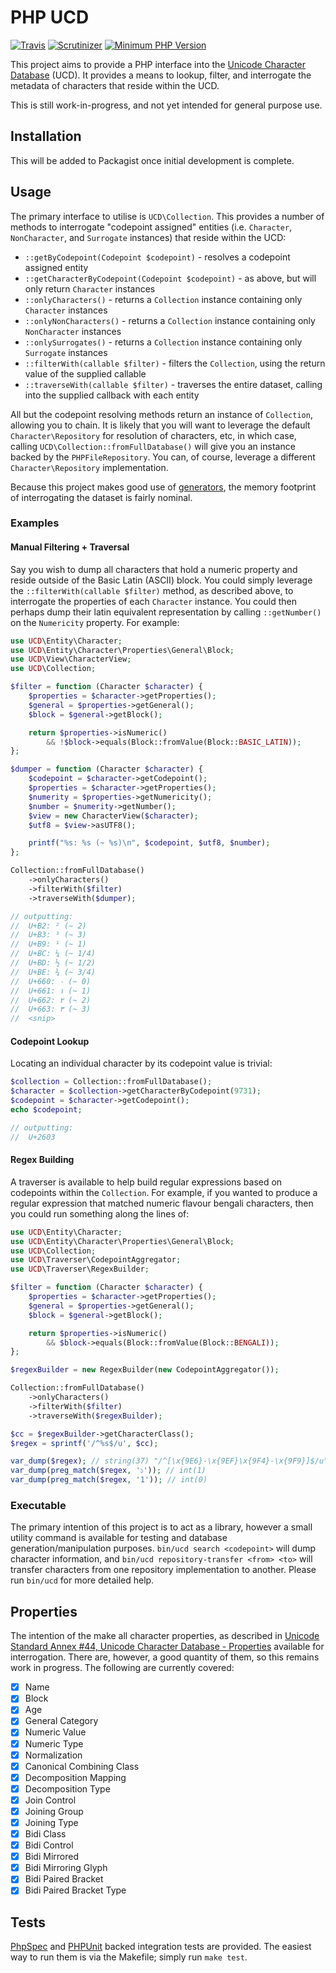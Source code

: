 # PHP UCD

[![Travis](https://img.shields.io/travis/nick-jones/php-ucd.svg?style=flat-square)](https://travis-ci.org/nick-jones/php-ucd)
[![Scrutinizer](https://img.shields.io/scrutinizer/g/nick-jones/php-ucd.svg?style=flat-square)](https://scrutinizer-ci.com/g/nick-jones/php-ucd/)
[![Minimum PHP Version](https://img.shields.io/badge/php-%3E%3D%205.5-8892BF.svg?style=flat-square)](https://php.net/)

This project aims to provide a PHP interface into the [Unicode Character Database](http://unicode.org/ucd/) (UCD).
It provides a means to lookup, filter, and interrogate the metadata of characters that reside within the UCD.

This is still work-in-progress, and not yet intended for general purpose use.

## Installation

This will be added to Packagist once initial development is complete.

## Usage

The primary interface to utilise is `UCD\Collection`. This provides a number of methods to interrogate "codepoint assigned"
entities (i.e. `Character`, `NonCharacter`, and `Surrogate` instances) that reside within the UCD:

- `::getByCodepoint(Codepoint $codepoint)` - resolves a codepoint assigned entity
- `::getCharacterByCodepoint(Codepoint $codepoint)` - as above, but will only return `Character` instances
- `::onlyCharacters()` - returns a `Collection` instance containing only `Character` instances
- `::onlyNonCharacters()` - returns a `Collection` instance containing only `NonCharacter` instances
- `::onlySurrogates()` - returns a `Collection` instance containing only `Surrogate` instances
- `::filterWith(callable $filter)` - filters the `Collection`, using the return value of the supplied callable
- `::traverseWith(callable $filter)` - traverses the entire dataset, calling into the supplied callback with each entity

All but the codepoint resolving methods return an instance of `Collection`, allowing you to chain. It is likely that
you will want to leverage the default `Character\Repository` for resolution of characters, etc, in which case, calling
`UCD\Collection::fromFullDatabase()` will give you an instance backed by the `PHPFileRepository`. You can, of course,
leverage a different `Character\Repository` implementation.

Because this project makes good use of [generators](https://php.net/generators), the memory footprint of interrogating
the dataset is fairly nominal.

### Examples

#### Manual Filtering + Traversal

Say you wish to dump all characters that hold a numeric property and reside outside of the Basic Latin (ASCII) block. 
You could simply leverage the `::filterWith(callable $filter)` method, as described above, to interrogate the 
properties of each `Character` instance. You could then perhaps dump their latin equivalent representation by calling
`::getNumber()` on the `Numericity` property. For example:

```php
use UCD\Entity\Character;
use UCD\Entity\Character\Properties\General\Block;
use UCD\View\CharacterView;
use UCD\Collection;

$filter = function (Character $character) {
    $properties = $character->getProperties();
    $general = $properties->getGeneral();
    $block = $general->getBlock();

    return $properties->isNumeric()
        && !$block->equals(Block::fromValue(Block::BASIC_LATIN));
};

$dumper = function (Character $character) {
    $codepoint = $character->getCodepoint();
    $properties = $character->getProperties();
    $numerity = $properties->getNumericity();
    $number = $numerity->getNumber();
    $view = new CharacterView($character);
    $utf8 = $view->asUTF8();

    printf("%s: %s (~ %s)\n", $codepoint, $utf8, $number);
};

Collection::fromFullDatabase()
    ->onlyCharacters()
    ->filterWith($filter)
    ->traverseWith($dumper);

// outputting:
//  U+B2: ² (~ 2)
//  U+B3: ³ (~ 3)
//  U+B9: ¹ (~ 1)
//  U+BC: ¼ (~ 1/4)
//  U+BD: ½ (~ 1/2)
//  U+BE: ¾ (~ 3/4)
//  U+660: ٠ (~ 0)
//  U+661: ١ (~ 1)
//  U+662: ٢ (~ 2)
//  U+663: ٣ (~ 3)
//  <snip>
```

#### Codepoint Lookup

Locating an individual character by its codepoint value is trivial:

```php
$collection = Collection::fromFullDatabase();
$character = $collection->getCharacterByCodepoint(9731);
$codepoint = $character->getCodepoint();
echo $codepoint;

// outputting:
//  U+2603
```

#### Regex Building

A traverser is available to help build regular expressions based on codepoints within the `Collection`. For example,
if you wanted to produce a regular expression that matched numeric flavour bengali characters, then you could run
something along the lines of:

```php
use UCD\Entity\Character;
use UCD\Entity\Character\Properties\General\Block;
use UCD\Collection;
use UCD\Traverser\CodepointAggregator;
use UCD\Traverser\RegexBuilder;

$filter = function (Character $character) {
    $properties = $character->getProperties();
    $general = $properties->getGeneral();
    $block = $general->getBlock();

    return $properties->isNumeric()
        && $block->equals(Block::fromValue(Block::BENGALI));
};

$regexBuilder = new RegexBuilder(new CodepointAggregator());

Collection::fromFullDatabase()
    ->onlyCharacters()
    ->filterWith($filter)
    ->traverseWith($regexBuilder);

$cc = $regexBuilder->getCharacterClass();
$regex = sprintf('/^%s$/u', $cc);

var_dump($regex); // string(37) "/^[\x{9E6}-\x{9EF}\x{9F4}-\x{9F9}]$/u"
var_dump(preg_match($regex, '১')); // int(1)
var_dump(preg_match($regex, '1')); // int(0)
```

### Executable

The primary intention of this project is to act as a library, however a small utility command is available for testing
and database generation/manipulation purposes. `bin/ucd search <codepoint>` will dump character information, and
`bin/ucd repository-transfer <from> <to>` will transfer characters from one repository implementation to another.
Please run `bin/ucd` for more detailed help.

## Properties

The intention of the make all character properties, as described in
[Unicode Standard Annex #44, Unicode Character Database - Properties](http://www.unicode.org/reports/tr44/) available
for interrogation. There are, however, a good quantity of them, so this remains work in progress. The following are
currently covered:

- [x] Name
- [x] Block
- [x] Age
- [x] General Category
- [x] Numeric Value
- [x] Numeric Type
- [x] Normalization
- [x] Canonical Combining Class
- [x] Decomposition Mapping
- [x] Decomposition Type
- [x] Join Control
- [x] Joining Group
- [x] Joining Type
- [x] Bidi Class
- [x] Bidi Control
- [x] Bidi Mirrored
- [x] Bidi Mirroring Glyph
- [x] Bidi Paired Bracket
- [x] Bidi Paired Bracket Type

## Tests

[PhpSpec](http://www.phpspec.net/) and [PHPUnit](https://phpunit.de/) backed integration tests are provided.
The easiest way to run them is via the Makefile; simply run `make test`.